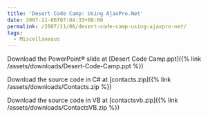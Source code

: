 ```yaml
---
title: 'Desert Code Camp: Using AjaxPro.Net'
date: 2007-11-06T07:04:33+00:00
permalink: /2007/11/06/desert-code-camp-using-ajaxpro-net/
tags:
  - Miscellaneous
---
```

Download the PowerPoint® slide at [Desert Code Camp.ppt]({% link /assets/downloads/Desert-Code-Camp.ppt %})

Download the source code in C# at [contacts.zip]({% link /assets/downloads/Contacts.zip %})

Download the source code in VB at [contactsvb.zip]({% link /assets/downloads/ContactsVB.zip %})